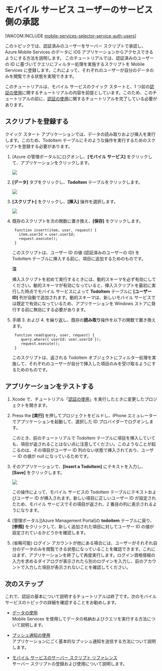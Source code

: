 ﻿<properties pageTitle="サービス側の承認 (iOS) | モバイル デベロッパー センター" metaKeywords="" description="Learn how to authorize users in the JavaScript backend of Azure Mobile Services." metaCanonical="" services="" documentationCenter="Mobile" title="Service-side authorization of Mobile Services users" authors="krisragh" solutions="" manager="dwrede" editor="" />

<tags ms.service="mobile-services" ms.workload="mobile" ms.tgt_pltfrm="mobile-ios" ms.devlang="objective-c" ms.topic="article" ms.date="10/10/2014" ms.author="krisragh" />

# モバイル サービス ユーザーのサービス側の承認

[WACOM.INCLUDE [mobile-services-selector-service-auth-users](../includes/mobile-services-selector-service-auth-users.md)]


このトピックでは、認証済みのユーザーをサーバー スクリプトで承認し、Azure Mobile Services のデータに iOS アプリケーションからアクセスできるようにする方法を説明します。  このチュートリアルでは、認証済みのユーザーの ID に基づいてクエリにフィルター処理を実施するスクリプトを Mobile Services に登録します。これによって、それぞれのユーザーが自分のデータのみを閲覧できる状態を実現できます。

このチュートリアルは、モバイル サービスのクイック スタートと、1 つ前の[認証の使用]に関するチュートリアルの内容を前提としています。このため、このチュートリアルの前に、[認証の使用]に関するチュートリアルを完了している必要があります。  

## <a name="register-scripts"></a>スクリプトを登録する
クイック スタート アプリケーションでは、データの読み取りおよび挿入を実行します。このため、TodoItem テーブルにそのような操作を実行するためのスクリプトを登録する必要があります。

1. [Azure の管理ポータル]にログオンし、**[モバイル サービス]** をクリックして、アプリケーションをクリックします。

   	![][0]

2. **[データ]** タブをクリックし、**TodoItem** テーブルをクリックします。

   	![][1]

3. **[スクリプト]** をクリックし、**[挿入]** 操作を選択します。

   	![][2]

4. 既存のスクリプトを次の関数に置き換え、**[保存]** をクリックします。

        function insert(item, user, request) {
          item.userId = user.userId;
          request.execute();
        }

    このスクリプトは、ユーザー ID の値 (認証済みのユーザーの ID) を TodoItem テーブルに挿入する前に、項目に追加するためのものです。

    <div class="dev-callout"><b>注</b>
	<p>挿入スクリプトを初めて実行するときには、動的スキーマを必ず有効にしてください。動的スキーマが有効になっていると、挿入スクリプトを最初に実行した時点でモバイル サービスによって <strong>TodoItem</strong> テーブルに <strong>[ユーザー ID]</strong> 列が自動で追加されます。動的スキーマは、新しいモバイル サービスでは既定で有効になっているため、アプリケーションを Windows ストアに発行する前に無効にする必要があります。</p>
    </div>


5. 手順 3. および 4. を繰り返し、既存の**読み取り**操作を以下の関数で置き換えます。

        function read(query, user, request) {
           query.where({ userId: user.userId });
           request.execute();
        }

   	このスクリプトは、返される TodoItem オブジェクトにフィルター処理を実施して、それぞれのユーザーが自分で挿入した項目のみを受け取るようにするためのものです。

## アプリケーションをテストする

1. Xcode で、チュートリアル「[認証の使用]」を実行したときに変更したプロジェクトを開きます。

2. Press the **[実行]** を押してプロジェクトをビルドし、iPhone エミュレーターでアプリケーションを起動して、選択した ID プロバイダーでログオンします。

   	このとき、前のチュートリアルで TodoItem テーブルに項目を挿入していても、項目が返されることはない点に注意してください。このようなことが起こるのは、その項目がユーザー ID 列のない状態で挿入されており、ユーザー ID の値が null になっているためです。

3. そのアプリケーションで、**[Insert a TodoItem]** にテキストを入力し、**[Save]** をクリックします。

   	![][3]

   	この操作によって、モバイル サービスの TodoItem テーブルにテキストおよびユーザー ID が挿入されます。新しい項目に正しいユーザー ID が設定されたため、モバイル サービスでその項目が返され、2 番目の列に表示されるようになります。

5. [管理ポータル][Azure Management Portal]の **todoitem** テーブルに戻り、**[参照]** をクリックして、新しく追加された項目に対してユーザー ID の値が設定されているかどうかを確認します。

6. (省略可能) ログイン アカウントが他にある場合には、ユーザーがそれぞれ自分のデータのみを閲覧できる状態になっていることを確認できます。これにはまず、アプリケーションを終了して再度実行します。ログイン資格情報の入力を求めるダイアログが表示されたら別のログインを入力し、前のアカウントで入力した項目が表示されないことを確認してください。

## 次のステップ

これで、認証の基本について説明するチュートリアルは終了です。次のモバイル サービスのトピックの詳細を確認することをお勧めします。

* [データの使用]
  <br/>Mobile Services を使用してデータの格納およびクエリを実行する方法について説明します。

* [プッシュ通知の使用]
  <br/>アプリケーションにごく基本的なプッシュ通知を送信する方法について説明します。

* [モバイル サービスのサーバー スクリプト リファレンス]
  <br/>サーバー スクリプトの登録および使用について説明します。

<!-- Anchors. -->
[サーバー スクリプトを登録する]: #register-scripts
[次のステップ]:#next-steps

<!-- Images. -->
[0]: ./media/mobile-services-ios-authorize-users-in-scripts/mobile-services-selection.png
[1]: ./media/mobile-services-ios-authorize-users-in-scripts/mobile-portal-data-tables.png
[2]: ./media/mobile-services-ios-authorize-users-in-scripts/mobile-insert-script-users.png
[3]: ./media/mobile-services-ios-authorize-users-in-scripts/mobile-quickstart-startup-ios.png

<!-- URLs. -->

[Windows プッシュ通知および Live Connect]: http://go.microsoft.com/fwlink/p/?LinkID=257677
[モバイル サービスのサーバー スクリプト リファレンス]: http://go.microsoft.com/fwlink/p/?LinkId=262293
[マイ アプリ ダッシュボード]: http://go.microsoft.com/fwlink/p/?LinkId=262039
[モバイル サービスの使用]: /ja-jp/develop/mobile/tutorials/get-started/#create-new-service
[データの使用]: /ja-jp/develop/mobile/tutorials/get-started-with-data-ios
[認証の使用]: /ja-jp/develop/mobile/tutorials/get-started-with-users-ios
[プッシュ通知の使用]: /ja-jp/develop/mobile/tutorials/get-started-with-push-ios

[Azure 管理ポータル]: https://manage.windowsazure.com/
